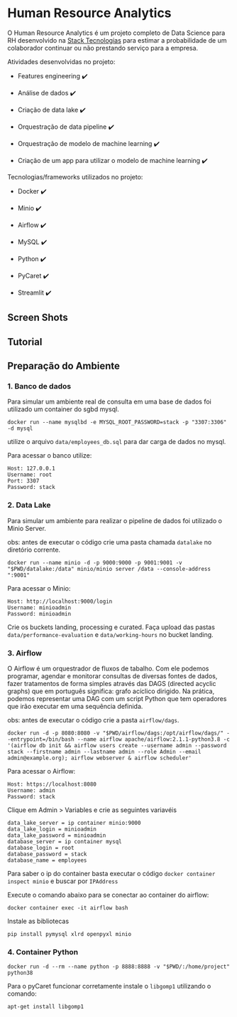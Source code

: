 # Human Resource Analytics


O Human Resource Analytics é um projeto completo de Data Science para RH desenvolvido na [Stack Tecnologias](https://www.linkedin.com/company/stack-tecnologias/) para estimar a probabilidade de um colaborador continuar ou não prestando serviço para a empresa.



Atividades desenvolvidas no projeto:

- Features engineering ✔️

- Análise de dados ✔️

- Criação de data lake ✔️

- Orquestração de data pipeline ✔️

- Orquestração de modelo de machine learning ✔️

- Criação de um app para utilizar o modelo de machine learning ✔️


Tecnologias/frameworks utilizados no projeto:

- Docker ✔️

- Minio ✔️

- Airflow ✔️

- MySQL ✔️

- Python ✔️

- PyCaret ✔️

- Streamlit ✔️
  

## Screen Shots




## Tutorial

## Preparação do Ambiente

### 1. Banco de dados
Para simular um ambiente real de consulta em uma base de dados foi utilizado um container do sgbd mysql.
```
docker run --name mysqlbd -e MYSQL_ROOT_PASSWORD=stack -p "3307:3306" -d mysql
```
utilize o arquivo ``data/employees_db.sql`` para dar carga de dados no mysql.

Para acessar o banco utilize:
```
Host: 127.0.0.1
Username: root
Port: 3307
Password: stack
```

### 2. Data Lake
Para simular um ambiente para realizar o pipeline de dados foi utilizado o Minio Server.

obs: antes de executar o código crie uma pasta chamada ``datalake`` no diretório corrente.

```
docker run --name minio -d -p 9000:9000 -p 9001:9001 -v "$PWD/datalake:/data" minio/minio server /data --console-address ":9001"
```
Para acessar o Minio:
```
Host: http://localhost:9000/login
Username: minioadmin
Password: minioadmin
```

Crie os buckets landing, processing e curated. Faça upload das pastas ``data/performance-evaluation`` e ``data/working-hours`` no bucket landing.

### 3. Airflow

O Airflow é um orquestrador de fluxos de tabalho. Com ele podemos programar, agendar e monitorar consultas de diversas fontes de dados, fazer tratamentos de forma simples através das DAGS (directed acyclic graphs) que em português significa: grafo acíclico dirigido. Na prática, podemos representar uma DAG com um script Python que tem operadores que irão executar em uma sequência definida.

obs: antes de executar o código crie a pasta ``airflow/dags``.


```
docker run -d -p 8080:8080 -v "$PWD/airflow/dags:/opt/airflow/dags/" --entrypoint=/bin/bash --name airflow apache/airflow:2.1.1-python3.8 -c '(airflow db init && airflow users create --username admin --password stack --firstname admin --lastname admin --role Admin --email admin@example.org); airflow webserver & airflow scheduler'
```
Para acessar o Airflow:
```
Host: https://localhost:8080
Username: admin
Password: stack
```
Clique em Admin > Variables e crie as seguintes variavéis
```
data_lake_server = ip container minio:9000
data_lake_login = minioadmin
data_lake_password = minioadmin
database_server = ip container mysql 
database_login = root
database_password = stack
database_name = employees
```
Para saber o ip do container basta executar o código ``docker container inspect minio`` e buscar por ``IPAddress``

Execute o comando abaixo para se conectar ao container do airflow:

``docker container exec -it airflow bash``

Instale as bibliotecas

``pip install pymysql xlrd openpyxl minio``

### 4. Container Python


```
docker run -d --rm --name python -p 8888:8888 -v "$PWD/:/home/project" python38
```

Para o pyCaret funcionar corretamente instale o ``libgomp1`` utilizando o comando:

````
apt-get install libgomp1
````